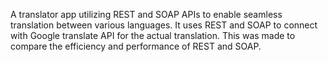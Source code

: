 A translator app utilizing REST and SOAP APIs to enable seamless translation between various languages. It uses REST and SOAP to connect with Google translate API for the actual translation. This was made to compare the efficiency and performance of REST and SOAP.

